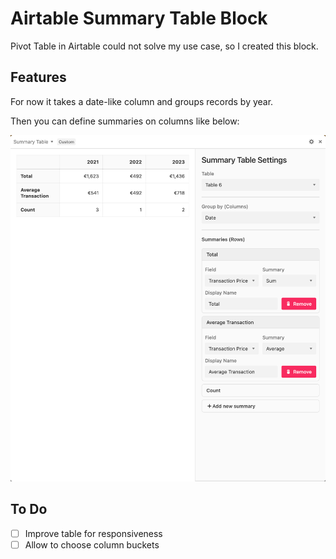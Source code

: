 # Airtable Summary Table Block

Pivot Table in Airtable could not solve my use case, so I created this block.

## Features

For now it takes a date-like column and groups records by year.

Then you can define summaries on columns like below:

![Summary Table Settings](./assets/screenshot-settings.png)

## To Do

- [ ] Improve table for responsiveness
- [ ] Allow to choose column buckets

